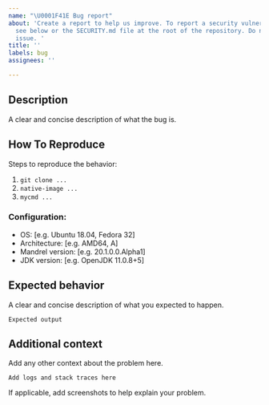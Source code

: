 ```yaml
---
name: "\U0001F41E Bug report"
about: 'Create a report to help us improve. To report a security vulnerability, please
  see below or the SECURITY.md file at the root of the repository. Do not open a GitHub
  issue. '
title: ''
labels: bug
assignees: ''

---
```


## Description
A clear and concise description of what the bug is.

## How To Reproduce
Steps to reproduce the behavior:
1. `git clone ...`
2. `native-image ...`
3. `mycmd ...`

### Configuration:
 - OS: [e.g. Ubuntu 18.04, Fedora 32]
 - Architecture: [e.g. AMD64, A]
 - Mandrel version: [e.g. 20.1.0.0.Alpha1]
 - JDK version: [e.g. OpenJDK 11.0.8+5]

## Expected behavior
A clear and concise description of what you expected to happen.
```
Expected output
```

## Additional context
Add any other context about the problem here.
```
Add logs and stack traces here
```
If applicable, add screenshots to help explain your problem.
